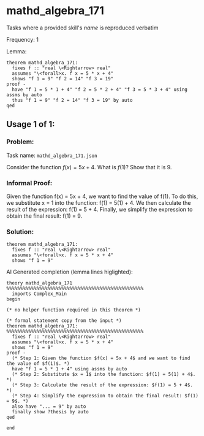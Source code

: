 # mathd_algebra_171

Tasks where a provided skill's *name* is reproduced verbatim

Frequency: 1

Lemma:
```isabelle
theorem mathd_algebra_171:
  fixes f :: "real \<Rightarrow> real"
  assumes "\<forall>x. f x = 5 * x + 4" 
  shows "f 1 = 9" "f 2 = 14" "f 3 = 19"
proof -
  have "f 1 = 5 * 1 + 4" "f 2 = 5 * 2 + 4" "f 3 = 5 * 3 + 4" using assms by auto
  thus "f 1 = 9" "f 2 = 14" "f 3 = 19" by auto
qed
```


## Usage 1 of 1:
### Problem:
Task name: `mathd_algebra_171.json`

Consider the function $f(x)=5x+4$.  What is $f(1)$? Show that it is 9.
### Informal Proof:
Given the function f(x) = 5x + 4, we want to find the value of f(1). To do this, we substitute x = 1 into the function: f(1) = 5(1) + 4. We then calculate the result of the expression: f(1) = 5 + 4. Finally, we simplify the expression to obtain the final result: f(1) = 9.
### Solution:
```isabelle
theorem mathd_algebra_171:
  fixes f :: "real \<Rightarrow> real"
  assumes "\<forall>x. f x = 5 * x + 4" 
  shows "f 1 = 9"
```
AI Generated completion (lemma lines higlighted):
```isabelle
theory mathd_algebra_171 %%%%%%%%%%%%%%%%%%%%%%%%%%%%%%%%%%%%%%%%%%%%%%%%%%
  imports Complex_Main
begin

(* no helper function required in this theorem *)

(* formal statement copy from the input *)
theorem mathd_algebra_171: %%%%%%%%%%%%%%%%%%%%%%%%%%%%%%%%%%%%%%%%%%%%%%%%%%
  fixes f :: "real \<Rightarrow> real"
  assumes "\<forall>x. f x = 5 * x + 4" 
  shows "f 1 = 9"
proof -
  (* Step 1: Given the function $f(x) = 5x + 4$ and we want to find the value of $f(1)$. *)
  have "f 1 = 5 * 1 + 4" using assms by auto
  (* Step 2: Substitute $x = 1$ into the function: $f(1) = 5(1) + 4$. *)
  (* Step 3: Calculate the result of the expression: $f(1) = 5 + 4$. *)
  (* Step 4: Simplify the expression to obtain the final result: $f(1) = 9$. *)
  also have "... = 9" by auto
  finally show ?thesis by auto
qed

end
```
